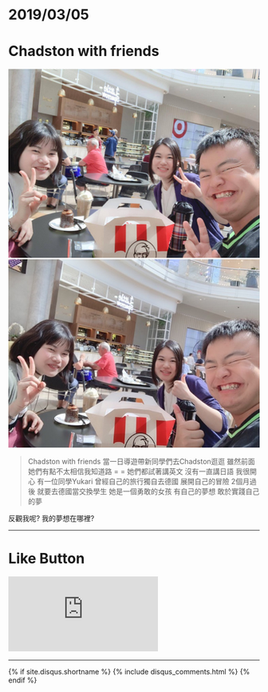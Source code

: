 # 2019/03/05
# Chadston with friends

![ALT_Text](01.jpg)
![ALT_Text](02.jpg)

>Chadston with friends
當一日導遊帶新同學們去Chadston逛逛
雖然前面她們有點不太相信我知道路 = = 
她們都試著講英文 沒有一直講日語 我很開心
有一位同學Yukari 曾經自己的旅行獨自去德國 展開自己的冒險
2個月過後 就要去德國當交換學生
她是一個勇敢的女孩 有自己的夢想 敢於實踐自己的夢

反觀我呢? 我的夢想在哪裡?

* * *

# Like Button

<iframe class="lc-margin-top-64 lc-margin-bottom-32 lc-mobile" data-v-b66e9a5a="" frameborder="0" src="https://button.like.co/in/embed/s9443112/button"> </iframe>

* * *

{% if site.disqus.shortname %}
  {% include disqus_comments.html %}
{% endif %}